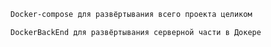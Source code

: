 ```Bash
Docker-compose для развёртывания всего проекта целиком
```
```Bash
DockerBackEnd для развёртывания серверной части в Докере
```